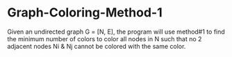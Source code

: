 # Graph-Coloring-Method-1
Given an undirected graph G = [N, E], the program will use method#1 to find the minimum number of colors to color all nodes in N such that no 2 adjacent nodes Ni &amp; Nj cannot be colored with the same color.

